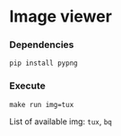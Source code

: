 # Image viewer

### Dependencies

```
pip install pypng
```

### Execute

```
make run img=tux
```

List of available img: `tux`, `bq`
